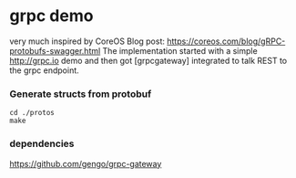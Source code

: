 # grpc demo
very much inspired by CoreOS Blog post: https://coreos.com/blog/gRPC-protobufs-swagger.html 
The implementation started with a simple http://grpc.io demo and then got [grpcgateway] integrated to talk REST to the grpc endpoint.

### Generate structs from protobuf
```
cd ./protos
make
```
### dependencies
https://github.com/gengo/grpc-gateway
